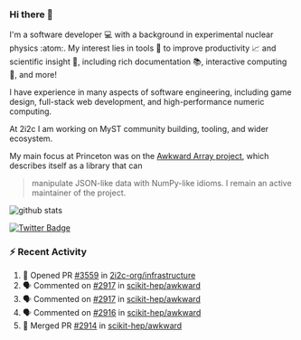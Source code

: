 ### Hi there 👋 

I'm a software developer 💻 with a background in experimental nuclear physics :atom:. My interest lies in tools :wrench: to improve productivity :chart_with_upwards_trend: and scientific insight :telescope:, including rich documentation 📚, interactive computing 🧮, and more! 

I have experience in many aspects of software engineering, including game design, full-stack web development, and high-performance numeric computing. 

At 2i2c I am working on MyST community building, tooling, and wider ecosystem. 

My main focus at Princeton was on the [Awkward Array project](awkward-array.org/), which describes itself as a library that can 
> manipulate JSON-like data with NumPy-like idioms. I remain an active maintainer of the project. 

![github stats](https://github-readme-stats.vercel.app/api?username=agoose77&show_icons=true&hide_rank=true&hide_title=true&bg_color=30,e76445,904e95&text_color=efe3ec&icon_color=efe3ec)
<!--
**agoose77/agoose77** is a ✨ _special_ ✨ repository because its `README.md` (this file) appears on your GitHub profile.

Here are some ideas to get you started:

- 🔭 I’m currently working on ...
- 🌱 I’m currently learning ...
- 👯 I’m looking to collaborate on ...
- 🤔 I’m looking for help with ...
- 💬 Ask me about ...
- 📫 How to reach me: ...
- 😄 Pronouns: ...
- ⚡ Fun fact: ...
-->

[![Twitter Badge](https://img.shields.io/twitter/follow/agoose77?style=flat-square&logo=Twitter&logoColor=white&color=cornflowerblue)](https://twitter.com/agoose77)

### :zap: Recent Activity

<!--START_SECTION:activity-->
1. 💪 Opened PR [#3559](https://github.com/2i2c-org/infrastructure/pull/3559) in [2i2c-org/infrastructure](https://github.com/2i2c-org/infrastructure)
2. 🗣 Commented on [#2917](https://github.com/scikit-hep/awkward/issues/2917#issuecomment-1872558681) in [scikit-hep/awkward](https://github.com/scikit-hep/awkward)
3. 🗣 Commented on [#2917](https://github.com/scikit-hep/awkward/issues/2917#issuecomment-1872530407) in [scikit-hep/awkward](https://github.com/scikit-hep/awkward)
4. 🗣 Commented on [#2916](https://github.com/scikit-hep/awkward/issues/2916#issuecomment-1870502175) in [scikit-hep/awkward](https://github.com/scikit-hep/awkward)
5. 🎉 Merged PR [#2914](https://github.com/scikit-hep/awkward/pull/2914) in [scikit-hep/awkward](https://github.com/scikit-hep/awkward)
<!--END_SECTION:activity-->
